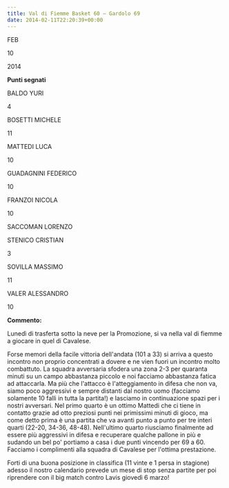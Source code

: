 ```yaml
---
title: Val di Fiemme Basket 60 – Gardolo 69
date: 2014-02-11T22:20:39+00:00
---
```

FEB

10

2014

**Punti segnati**

BALDO YURI

4

BOSETTI MICHELE

11

MATTEDI LUCA

10

GUADAGNINI FEDERICO

10

FRANZOI NICOLA

10

SACCOMAN LORENZO

STENICO CRISTIAN

3

SOVILLA MASSIMO

11

VALER ALESSANDRO

10

**Commento:**

Lunedì di trasferta sotto la neve per la Promozione, si va nella val di fiemme a giocare in quel di Cavalese.

Forse memori della facile vittoria dell'andata (101 a 33) si arriva a questo incontro non proprio concentrati a dovere e ne vien fuori un incontro molto combattuto. La squadra avversaria sfodera una zona 2-3 per quaranta minuti su un campo abbastanza piccolo e noi facciamo abbastanza fatica ad attaccarla. Ma più che l'attacco è l'atteggiamento in difesa che non va, siamo poco aggressivi e sempre distanti dal nostro uomo (facciamo solamente 10 falli in tutta la partita!) e lasciamo in continuazione spazi per i nostri avversari. Nel primo quarto è un ottimo Mattedi che ci tiene in contatto grazie ad otto preziosi punti nei primissimi minuti di gioco, ma come detto prima è una partita che va avanti punto a punto per tre interi quarti (22-20, 34-36, 48-48). Nell'ultimo quarto riusciamo finalmente ad essere più aggressivi in difesa e recuperare qualche pallone in più e sudando un bel po' portiamo a casa i due punti vincendo per 69 a 60.  
Facciamo i complimenti alla squadra di Cavalese per l'ottima prestazione.

Forti di una buona posizione in classifica (11 vinte e 1 persa in stagione) adesso il nostro calendario prevede un mese di stop senza partite per poi riprendere con il big match contro Lavis giovedì 6 marzo!